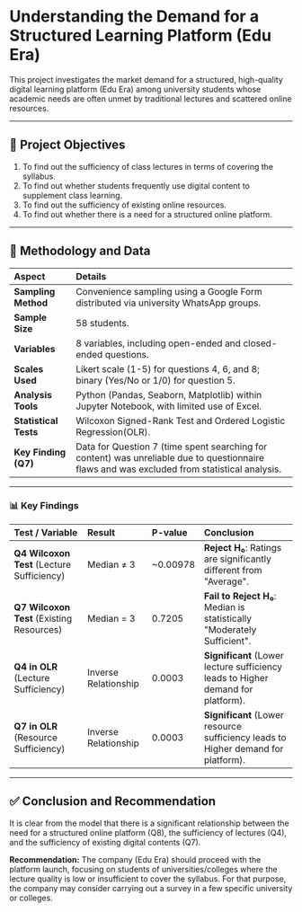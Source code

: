 # Understanding the Demand for a Structured Learning Platform (Edu Era)

This project investigates the market demand for a structured, high-quality digital learning platform (Edu Era) among university students whose academic needs are often unmet by traditional lectures and scattered online resources.

---

## 🎯 Project Objectives

1.  To find out the sufficiency of class lectures in terms of covering the syllabus.
2.  To find out whether students frequently use digital content to supplement class learning.
3.  To find out the sufficiency of existing online resources.
4.  To find out whether there is a need for a structured online platform.

---

## 🧪 Methodology and Data

| Aspect | Details |
| :--- | :--- |
| **Sampling Method** | Convenience sampling using a Google Form distributed via university WhatsApp groups. |
| **Sample Size** | 58 students. |
| **Variables** | 8 variables, including open-ended and closed-ended questions. |
| **Scales Used** | Likert scale (1-5) for questions 4, 6, and 8; binary (Yes/No or 1/0) for question 5. |
| **Analysis Tools** | Python (Pandas, Seaborn, Matplotlib) within Jupyter Notebook, with limited use of Excel. |
| **Statistical Tests** | Wilcoxon Signed-Rank Test and Ordered Logistic Regression(OLR). |
| **Key Finding (Q7)** | Data for Question 7 (time spent searching for content) was unreliable due to questionnaire flaws and was excluded from statistical analysis. |

---

### 📊 Key Findings

| Test / Variable | Result | P-value | Conclusion |
| :--- | :--- | :--- | :--- |
| **Q4 Wilcoxon Test** (Lecture Sufficiency) | Median ≠ 3 | ~0.00978 | **Reject H₀**: Ratings are significantly different from "Average". |
| **Q7 Wilcoxon Test** (Existing Resources) | Median = 3 | 0.7205 | **Fail to Reject H₀**: Median is statistically "Moderately Sufficient". |
| **Q4 in OLR** (Lecture Sufficiency) | Inverse Relationship | 0.0003 | **Significant** (Lower lecture sufficiency leads to Higher demand for platform). |
| **Q7 in OLR** (Resource Sufficiency) | Inverse Relationship | 0.0003 | **Significant** (Lower resource sufficiency leads to Higher demand for platform). |

---

## ✅ Conclusion and Recommendation

It is clear from the model that there is a significant relationship between the need for a structured online platform ($\text{Q8}$), the sufficiency of lectures ($\text{Q4}$), and the sufficiency of existing digital contents ($\text{Q7}$).

**Recommendation:** The company (Edu Era) should proceed with the platform launch, focusing on students of universities/colleges where the lecture quality is low or insufficient to cover the syllabus. For that purpose, the company may consider carrying out a survey in a few specific university or colleges.
